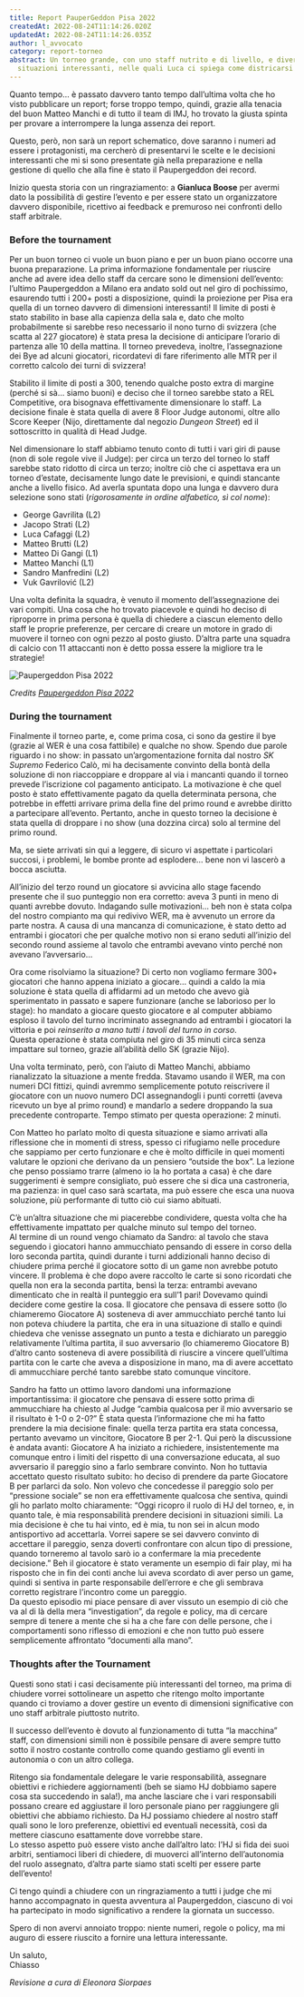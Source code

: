 ```yaml
---
title: Report PauperGeddon Pisa 2022
createdAt: 2022-08-24T11:14:26.020Z
updatedAt: 2022-08-24T11:14:26.035Z
author: l_avvocato
category: report-torneo
abstract: Un torneo grande, con uno staff nutrito e di livello, e diverse
  situazioni interessanti, nelle quali Luca ci spiega come districarsi e perché.
---
```

Quanto tempo… è passato davvero tanto tempo dall’ultima volta che ho visto pubblicare un report; forse troppo tempo, quindi, grazie alla tenacia del buon Matteo Manchi e di tutto il team di IMJ, ho trovato la giusta spinta per provare a interrompere la lunga assenza dei report.

Questo, però, non sarà un report schematico, dove saranno i numeri ad essere i protagonisti, ma cercherò di presentarvi le scelte e le decisioni interessanti che mi si sono presentate già nella preparazione e nella gestione di quello che alla fine è stato il Paupergeddon dei record.

Inizio questa storia con un ringraziamento: a **Gianluca Boose** per avermi dato la possibilità di gestire l’evento e per essere stato un organizzatore davvero disponibile, ricettivo ai feedback e premuroso nei confronti dello staff arbitrale.

### Before the tournament

Per un buon torneo ci vuole un buon piano e per un buon piano occorre una buona preparazione. La prima informazione fondamentale per riuscire anche ad avere idea dello staff da cercare sono le dimensioni dell’evento: l’ultimo Paupergeddon a Milano era andato sold out nel giro di pochissimo, esaurendo tutti i 200+ posti a disposizione, quindi la proiezione per Pisa era quella di un torneo davvero di dimensioni interessanti! Il limite di posti è stato stabilito in base alla capienza della sala e, dato che molto probabilmente si sarebbe reso necessario il nono turno di svizzera (che scatta al 227 giocatore) è stata presa la decisione di anticipare l’orario di partenza alle 10 della mattina. Il torneo prevedeva, inoltre, l’assegnazione dei Bye ad alcuni giocatori, ricordatevi di fare riferimento alle MTR per il corretto calcolo dei turni di svizzera!

Stabilito il limite di posti a 300, tenendo qualche posto extra di margine (perché si sà… siamo buoni) e deciso che il torneo sarebbe stato a REL Competitive, ora bisognava effettivamente dimensionare lo staff. La decisione finale è stata quella di avere 8 Floor Judge autonomi, oltre allo Score Keeper (Nijo, direttamente dal negozio *Dungeon Street*) ed il sottoscritto in qualità di Head Judge.

Nel dimensionare lo staff abbiamo tenuto conto di tutti i vari giri di pause (non di sole regole vive il Judge): per circa un terzo del torneo lo staff sarebbe stato ridotto di circa un terzo; inoltre ciò che ci aspettava era un torneo d’estate, decisamente lungo date le previsioni, e quindi stancante anche a livello fisico.
Ad averla spuntata dopo una lunga e davvero dura selezione sono stati (*rigorosamente in ordine alfabetico, sì col nome*):

* George Gavrilita (L2)
* Jacopo Strati (L2)
* Luca Cafaggi (L2)
* Matteo Brutti (L2)
* Matteo Di Gangi (L1)
* Matteo Manchi (L1)
* Sandro Manfredini (L2)
* Vuk Gavrilović (L2)

Una volta definita la squadra, è venuto il momento dell’assegnazione dei vari compiti. Una cosa che ho trovato piacevole e quindi ho deciso di riproporre in prima persona è quella di chiedere a ciascun elemento dello staff le proprie preferenze, per cercare di creare un motore in grado di muovere il torneo con ogni pezzo al posto giusto. D’altra parte una squadra di calcio con 11 attaccanti non è detto possa essere la migliore tra le strategie!

![Paupergeddon Pisa 2022](/uploads/paupergeddon2022.jpg "Paupergeddon Pisa 2022")

_Credits [Paupergeddon Pisa 2022](https://www.facebook.com/paupergeddonpisa)_

### During the tournament

Finalmente il torneo parte, e, come prima cosa, ci sono da gestire il bye (grazie al WER è una cosa fattibile) e qualche no show. Spendo due parole riguardo i no show: in passato un’argomentazione fornita dal nostro *SK Supremo* Federico Calò, mi ha decisamente convinto della bontà della soluzione di non riaccoppiare e droppare al via i mancanti quando il torneo prevede l’iscrizione col pagamento anticipato. La motivazione è che quel posto è stato effettivamente pagato da quella determinata persona, che potrebbe in effetti arrivare prima della fine del primo round e avrebbe diritto a partecipare all’evento. Pertanto, anche in questo torneo la decisione è stata quella di droppare i no show (una dozzina circa) solo al termine del primo round.

Ma, se siete arrivati sin qui a leggere, di sicuro vi aspettate i particolari succosi, i problemi, le bombe pronte ad esplodere… bene non vi lascerò a bocca asciutta.

All’inizio del terzo round un giocatore si avvicina allo stage facendo presente che il suo punteggio non era corretto: aveva 3 punti in meno di quanti avrebbe dovuto. Indagando sulle motivazioni… beh non è stata colpa del nostro compianto ma qui redivivo WER, ma è avvenuto un errore da parte nostra. A causa di una mancanza di comunicazione, è stato detto ad entrambi i giocatori che per qualche motivo non si erano seduti all’inizio del secondo round assieme al tavolo che entrambi avevano vinto perché non avevano l’avversario…

Ora come risolviamo la situazione? Di certo non vogliamo fermare 300+ giocatori che hanno appena iniziato a giocare… quindi a caldo la mia soluzione è stata quella di affidarmi ad un metodo che avevo già sperimentato in passato e sapere funzionare (anche se laborioso per lo stage): ho mandato a giocare questo giocatore e al computer abbiamo esploso il tavolo del turno incriminato assegnando ad entrambi i giocatori la vittoria e poi *reinserito a mano tutti i tavoli del turno in corso*.\
Questa operazione è stata compiuta nel giro di 35 minuti circa senza impattare sul torneo, grazie all’abilità dello SK (grazie Nijo).

Una volta terminato, però, con l’aiuto di Matteo Manchi, abbiamo rianalizzato la situazione a mente fredda. Stavamo usando il WER, ma con numeri DCI fittizi, quindi avremmo semplicemente potuto reiscrivere il giocatore con un nuovo numero DCI assegnandogli i punti corretti (aveva ricevuto un bye al primo round) e mandarlo a sedere droppando la sua precedente controparte. Tempo stimato per questa operazione: 2 minuti.

Con Matteo ho parlato molto di questa situazione e siamo arrivati alla riflessione che in momenti di stress, spesso ci rifugiamo nelle procedure che sappiamo per certo funzionare e che è molto difficile in quei momenti valutare le opzioni che derivano da un pensiero “outside the box”. La lezione che penso possiamo trarre (almeno io la ho portata a casa) è che dare suggerimenti è sempre consigliato, può essere che si dica una castroneria, ma pazienza: in quel caso sarà scartata, ma può essere che esca una nuova soluzione, più performante di tutto ciò cui siamo abituati.

C’è un’altra situazione che mi piacerebbe condividere, questa volta che ha effettivamente impattato per qualche minuto sul tempo del torneo.\
Al termine di un round vengo chiamato da Sandro: al tavolo che stava seguendo i giocatori hanno ammucchiato pensando di essere in corso della loro seconda partita, quindi durante i turni addizionali hanno deciso di chiudere prima perché il giocatore sotto di un game non avrebbe potuto vincere. Il problema è che dopo avere raccolto le carte si sono ricordati che quella non era la seconda partita, bensì la terza: entrambi avevano dimenticato che in realtà il punteggio era sull’1 pari!
Dovevamo quindi decidere come gestire la cosa. Il giocatore che pensava di essere sotto (lo chiameremo Giocatore A) sosteneva di aver ammucchiato perché tanto lui non poteva chiudere la partita, che era in una situazione di stallo e quindi chiedeva che venisse assegnato un punto a testa e dichiarato un pareggio relativamente l’ultima partita, il suo avversario (lo chiameremo Giocatore B) d’altro canto sosteneva di avere possibilità di riuscire a vincere quell’ultima partita con le carte che aveva a disposizione in mano, ma di avere accettato di ammucchiare perché tanto sarebbe stato comunque vincitore.

Sandro ha fatto un ottimo lavoro dandomi una informazione importantissima: il giocatore che pensava di essere sotto prima di ammucchiare ha chiesto al Judge “cambia qualcosa per il mio avversario se il risultato è 1-0 o 2-0?”
È stata questa l’informazione che mi ha fatto prendere la mia decisione finale: quella terza partita era stata concessa, pertanto avevamo un vincitore, Giocatore B per 2-1. Qui però la discussione è andata avanti: Giocatore A ha iniziato a richiedere, insistentemente ma comunque entro i limiti del rispetto di una conversazione educata, al suo avversario il pareggio sino a farlo sembrare convinto. Non ho tuttavia accettato questo risultato subito: ho deciso di prendere da parte Giocatore B per parlarci da solo. Non volevo che concedesse il pareggio solo per “pressione sociale” se non era effettivamente qualcosa che sentiva, quindi gli ho parlato molto chiaramente: “Oggi ricopro il ruolo di HJ del torneo, e, in quanto tale, è mia responsabilità prendere decisioni in situazioni simili. La mia decisione è che tu hai vinto, ed è mia, tu non sei in alcun modo antisportivo ad accettarla. Vorrei sapere se sei davvero convinto di accettare il pareggio, senza doverti confrontare con alcun tipo di pressione, quando torneremo al tavolo sarò io a confermare la mia precedente decisione.” Beh il giocatore è stato veramente un esempio di fair play, mi ha risposto che in fin dei conti anche lui aveva scordato di aver perso un game, quindi si sentiva in parte responsabile dell’errore e che gli sembrava corretto registrare l’incontro come un pareggio.\
Da questo episodio mi piace pensare di aver vissuto un esempio di ciò che va al di là della mera “investigation”, da regole e policy, ma di cercare sempre di tenere a mente che si ha a che fare con delle persone, che i comportamenti sono riflesso di emozioni e che non tutto può essere semplicemente affrontato “documenti alla mano”.

### Thoughts after the Tournament

Questi sono stati i casi decisamente più interessanti del torneo, ma prima di chiudere vorrei sottolineare un aspetto che ritengo molto importante quando ci troviamo a dover gestire un evento di dimensioni significative con uno staff arbitrale piuttosto nutrito.

Il successo dell’evento è dovuto al funzionamento di tutta “la macchina” staff, con dimensioni simili non è possibile pensare di avere sempre tutto sotto il nostro costante controllo come quando gestiamo gli eventi in autonomia o con un altro collega.

Ritengo sia fondamentale delegare le varie responsabilità, assegnare obiettivi e richiedere aggiornamenti (beh se siamo HJ dobbiamo sapere cosa sta succedendo in sala!), ma anche lasciare che i vari responsabili possano creare ed aggiustare il loro personale piano per raggiungere gli obiettivi che abbiamo richiesto. Da HJ possiamo chiedere al nostro staff quali sono le loro preferenze, obiettivi ed eventuali necessità, così da mettere ciascuno esattamente dove vorrebbe stare.\
Lo stesso aspetto può essere visto anche dall’altro lato: l’HJ si fida dei suoi arbitri, sentiamoci liberi di chiedere, di muoverci all’interno dell’autonomia del ruolo assegnato, d’altra parte siamo stati scelti per essere parte dell’evento!

Ci tengo quindi a chiudere con un ringraziamento a tutti i judge che mi hanno accompagnato in questa avventura al Paupergeddon, ciascuno di voi ha partecipato in modo significativo a rendere la giornata un successo.

Spero di non avervi annoiato troppo: niente numeri, regole o policy, ma mi auguro di essere riuscito a fornire una lettura interessante.

Un saluto,\
Chiasso

_Revisione a cura di Eleonora Siorpaes_

